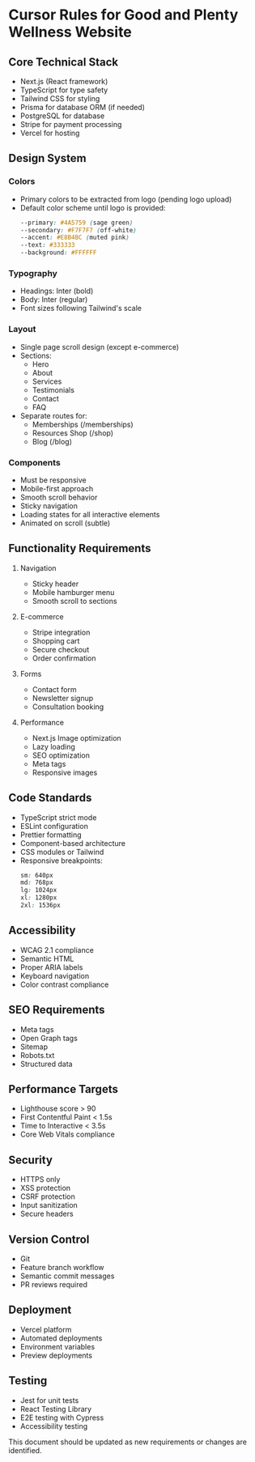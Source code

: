 # Cursor Rules for Good and Plenty Wellness Website

## Core Technical Stack
- Next.js (React framework)
- TypeScript for type safety
- Tailwind CSS for styling
- Prisma for database ORM (if needed)
- PostgreSQL for database
- Stripe for payment processing
- Vercel for hosting

## Design System

### Colors
- Primary colors to be extracted from logo (pending logo upload)
- Default color scheme until logo is provided:
  ```css
  --primary: #4A5759 (sage green)
  --secondary: #F7F7F7 (off-white)
  --accent: #E8B4BC (muted pink)
  --text: #333333
  --background: #FFFFFF
  ```

### Typography
- Headings: Inter (bold)
- Body: Inter (regular)
- Font sizes following Tailwind's scale

### Layout
- Single page scroll design (except e-commerce)
- Sections:
  - Hero
  - About
  - Services
  - Testimonials
  - Contact
  - FAQ
- Separate routes for:
  - Memberships (/memberships)
  - Resources Shop (/shop)
  - Blog (/blog)

### Components
- Must be responsive
- Mobile-first approach
- Smooth scroll behavior
- Sticky navigation
- Loading states for all interactive elements
- Animated on scroll (subtle)

## Functionality Requirements
1. Navigation
   - Sticky header
   - Mobile hamburger menu
   - Smooth scroll to sections

2. E-commerce
   - Stripe integration
   - Shopping cart
   - Secure checkout
   - Order confirmation

3. Forms
   - Contact form
   - Newsletter signup
   - Consultation booking

4. Performance
   - Next.js Image optimization
   - Lazy loading
   - SEO optimization
   - Meta tags
   - Responsive images

## Code Standards
- TypeScript strict mode
- ESLint configuration
- Prettier formatting
- Component-based architecture
- CSS modules or Tailwind
- Responsive breakpoints:
  ```css
  sm: 640px
  md: 768px
  lg: 1024px
  xl: 1280px
  2xl: 1536px
  ```

## Accessibility
- WCAG 2.1 compliance
- Semantic HTML
- Proper ARIA labels
- Keyboard navigation
- Color contrast compliance

## SEO Requirements
- Meta tags
- Open Graph tags
- Sitemap
- Robots.txt
- Structured data

## Performance Targets
- Lighthouse score > 90
- First Contentful Paint < 1.5s
- Time to Interactive < 3.5s
- Core Web Vitals compliance

## Security
- HTTPS only
- XSS protection
- CSRF protection
- Input sanitization
- Secure headers

## Version Control
- Git
- Feature branch workflow
- Semantic commit messages
- PR reviews required

## Deployment
- Vercel platform
- Automated deployments
- Environment variables
- Preview deployments

## Testing
- Jest for unit tests
- React Testing Library
- E2E testing with Cypress
- Accessibility testing

This document should be updated as new requirements or changes are identified. 